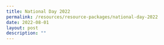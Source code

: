 ```yaml
---
title: National Day 2022
permalink: /resources/resource-packages/national-day-2022
date: 2022-08-01
layout: post
description: ""
---
```

